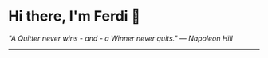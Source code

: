 <h1>Hi there, I'm Ferdi 👋</h1>

<p><em>
  "A Quitter never wins - and - a Winner never quits." — Napoleon Hill
</em></p>

---
